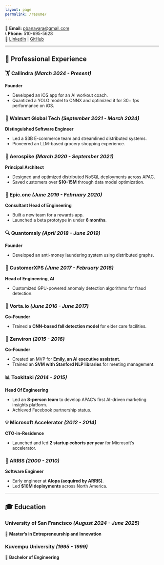 ```yaml
---
layout: page
permalink: /resume/
---
```


📧 **Email:** [pbanavara@gmail.com](mailto:pbanavara@gmail.com)  
📞 **Phone:** 510-695-5628  
🔗 [LinkedIn](https://linkedin.com/in/pbanavara) | [GitHub](https://github.com/pbanavara)  

---

## 🚀 **Professional Experience**  

### 🏋 **Callindra** *(March 2024 - Present)*  
**Founder**  
- Developed an iOS app for an AI workout coach.  
- Quantized a YOLO model to ONNX and optimized it for 30+ fps performance on iOS.  

### 🛒 **Walmart Global Tech** *(September 2021 - March 2024)*  
**Distinguished Software Engineer**  
- Led a $3B E-commerce team and streamlined distributed systems.  
- Pioneered an LLM-based grocery shopping experience.  

### 🏢 **Aerospike** *(March 2020 - September 2021)*  
**Principal Architect**  
- Designed and optimized distributed NoSQL deployments across APAC.  
- Saved customers over **$10-15M** through data model optimization.  

### 🎁 **Epic.one** *(June 2019 - February 2020)*  
**Consultant Head of Engineering**  
- Built a new team for a rewards app.  
- Launched a beta prototype in under **6 months**.  

### 🔍 **Quantomaly** *(April 2018 - June 2019)*  
**Founder**  
- Developed an anti-money laundering system using distributed graphs.  

### 🔎 **CustomerXPS** *(June 2017 - February 2018)*  
**Head of Engineering, AI**  
- Customized GPU-powered anomaly detection algorithms for fraud detection.  

### 🤖 **Vorta.io** *(June 2016 - June 2017)*  
**Co-Founder**  
- Trained a **CNN-based fall detection model** for elder care facilities.  

### 🤝 **Zenviron** *(2015 - 2016)*  
**Co-Founder**  
- Created an MVP for **Emily, an AI executive assistant**.  
- Trained an **SVM with Stanford NLP libraries** for meeting management.  

### 📊 **Tookitaki** *(2014 - 2015)*  
**Head Of Engineering**  
- Led an **8-person team** to develop APAC’s first AI-driven marketing insights platform.  
- Achieved Facebook partnership status.  

### 💡 **Microsoft Accelerator** *(2012 - 2014)*  
**CTO-in-Residence**  
- Launched and led **2 startup cohorts per year** for Microsoft’s accelerator.  

### 💾 **ARRIS** *(2000 - 2010)*  
**Software Engineer**  
- Early engineer at **Alopa (acquired by ARRIS)**.  
- Led **$10M deployments** across North America.  

---

## 🎓 **Education**  

### **University of San Francisco** *(August 2024 - June 2025)*  
📖 **Master’s in Entrepreneurship and Innovation**  

### **Kuvempu University** *(1995 - 1999)*  
📖 **Bachelor of Engineering**  

